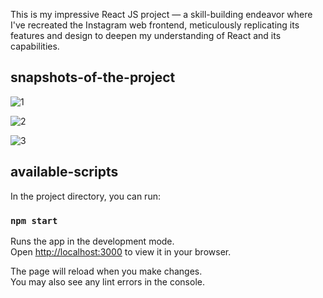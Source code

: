 This is my impressive React JS project — a skill-building endeavor where I've recreated the Instagram web frontend, meticulously replicating its features and design to deepen my understanding of React and its capabilities.

## snapshots-of-the-project

![1](https://github.com/saumyyaaaaa/basic-instaweb-frontend-clone/assets/88661225/1e1d8ae5-dc0c-4394-9a20-5ae7ec1e18eb)


![2](https://github.com/saumyyaaaaa/basic-instaweb-frontend-clone/assets/88661225/fdb59cc6-0614-4e16-914d-643777f8af6c)


![3](https://github.com/saumyyaaaaa/basic-instaweb-frontend-clone/assets/88661225/90dd1613-c127-42be-acfa-041668c7cdf4)


## available-scripts

In the project directory, you can run:

### `npm start`

Runs the app in the development mode.\
Open [http://localhost:3000](http://localhost:3000) to view it in your browser.

The page will reload when you make changes.\
You may also see any lint errors in the console.
